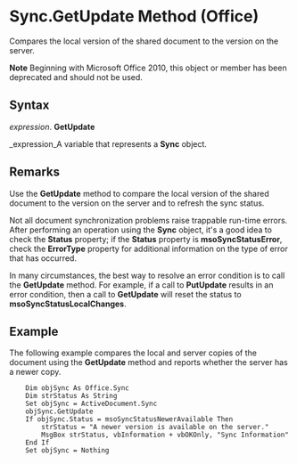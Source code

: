 
# Sync.GetUpdate Method (Office)

Compares the local version of the shared document to the version on the server.


 **Note**  Beginning with Microsoft Office 2010, this object or member has been deprecated and should not be used.


## Syntax

 _expression_. **GetUpdate**

 _expression_A variable that represents a  **Sync** object.


## Remarks

Use the  **GetUpdate** method to compare the local version of the shared document to the version on the server and to refresh the sync status.

Not all document synchronization problems raise trappable run-time errors. After performing an operation using the  **Sync** object, it's a good idea to check the **Status** property; if the **Status** property is **msoSyncStatusError**, check the  **ErrorType** property for additional information on the type of error that has occurred.

In many circumstances, the best way to resolve an error condition is to call the  **GetUpdate** method. For example, if a call to **PutUpdate** results in an error condition, then a call to **GetUpdate** will reset the status to **msoSyncStatusLocalChanges**.


## Example

The following example compares the local and server copies of the document using the  **GetUpdate** method and reports whether the server has a newer copy.


```
    Dim objSync As Office.Sync 
    Dim strStatus As String 
    Set objSync = ActiveDocument.Sync 
    objSync.GetUpdate 
    If objSync.Status = msoSyncStatusNewerAvailable Then 
        strStatus = "A newer version is available on the server." 
        MsgBox strStatus, vbInformation + vbOKOnly, "Sync Information" 
    End If 
    Set objSync = Nothing 

```

